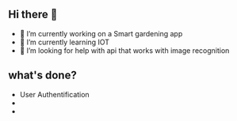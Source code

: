 ## Hi there 👋

- 🔭 I’m currently working on a Smart gardening app
- 🌱 I’m currently learning IOT
- 🤔 I’m looking for help with api that works with image recognition
## what's done?
- User Authentification
- 
- 
<!--
**Dukent29/dukent29** is a ✨ _special_ ✨ repository because its `README.md` (this file) appears on your GitHub profile.

Here are some ideas to get you started:

- 🔭 I’m currently working on ...
- 🌱 I’m currently learning ...
- 👯 I’m looking to collaborate on ...
- 🤔 I’m looking for help with ...
- 💬 Ask me about ...
- 📫 How to reach me: ...
- 😄 Pronouns: ...
- ⚡ Fun fact: ...
-->

